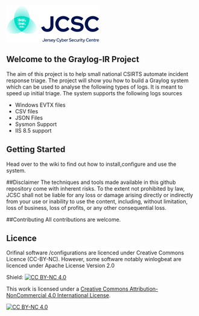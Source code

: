 ![](https://github.com/JCSC-JE/Graylog-IR/blob/main/images/jcsc-logo.png)

## Welcome to the Graylog-IR Project ##

The aim of this project is to help small national CSIRTS automate incident response triage. The project will show you how to build a Graylog system which can be used to analyse the following types of logs. It is meant to speed up initial triage. The system supports the following logs sources

* Windows EVTX files
* CSV files
* JSON Files
* Sysmon Support
* IIS 8.5 support

## Getting Started
Head over to the wiki to find out how to install,configure and use the system.

##Disclaimer
The techniques and tools made available in this github repository come with inherent risks. To the extent not prohibited by law, JCSC shall not be liable for any loss or damage arising directly or indirectly from your use or inability to use the content, including, without limitation, loss of business, loss of profits, or any other consequential loss.

##Contributing
All contributions are welcome.

## Licence
Orifinal software /configurations are licenced under Creative Commons Licence (CC-BY-NC). However, some software notably winlogbeat are licenced under Apache License
Version 2.0

Shield: [![CC BY-NC 4.0][cc-by-nc-shield]][cc-by-nc]

This work is licensed under a
[Creative Commons Attribution-NonCommercial 4.0 International License][cc-by-nc].

[![CC BY-NC 4.0][cc-by-nc-image]][cc-by-nc]

[cc-by-nc]: https://creativecommons.org/licenses/by-nc/4.0/
[cc-by-nc-image]: https://licensebuttons.net/l/by-nc/4.0/88x31.png
[cc-by-nc-shield]: https://img.shields.io/badge/License-CC%20BY--NC%204.0-lightgrey.svg
